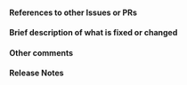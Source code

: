 <!-- Your title above should be a short description of what
was changed. Do not include the issue number in the title. -->

#### References to other Issues or PRs
<!-- If this pull request fixes an issue, write "Fixes #NNNN" in that exact
format, e.g. "Fixes #1234". See
https://github.com/blog/1506-closing-issues-via-pull-requests . Please also
write a comment on that issue linking back to this pull request once it is
open. -->


#### Brief description of what is fixed or changed


#### Other comments


#### Release Notes

<!-- Write the release notes for this release below. See
https://github.com/sympy/sympy/wiki/Writing-Release-Notes for more information
on how to write release notes. The bot will check your release notes
automatically to see if they are formatted correctly. -->

<!-- BEGIN RELEASE NOTES -->

<!-- END RELEASE NOTES -->
